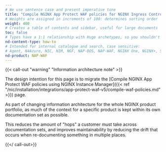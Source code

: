 ```yaml
---
# We use sentence case and present imperative tone
title: "Compile NGINX App Protect WAF policies for NGINX Ingress Controller"
# Weights are assigned in increments of 100: determines sorting order
weight: 400
# Creates a table of contents and sidebar, useful for large documents
toc: false
# Types have a 1:1 relationship with Hugo archetypes, so you shouldn't need to change this
nd-content-type: how-to
# Intended for internal catalogue and search, case sensitive:
# Agent, N4Azure, NIC, NIM, NGF, NAP-DOS, NAP-WAF, NGINX One, NGINX+, Solutions, Unit
nd-product: NAP-WAF
---
```


{{< call-out "warning" "Information architecture note" >}}

The design intention for this page is to migrate the [Compile NGINX App Protect WAF policies using NGINX Instance Manager]({{< ref "/nic/installation/integrations/app-protect-waf-v5/compile-waf-policies.md" >}}) page.

As part of changing information architecture for the whole NGINX product portfolio, as much of the context for a specific product is kept within its own documentation set as possible.

This reduces the amount of "hops" a customer must take across documentation sets, and improves maintainability by reducing the drift that occurs when re-documenting something in multiple places.

{{</ call-out>}}